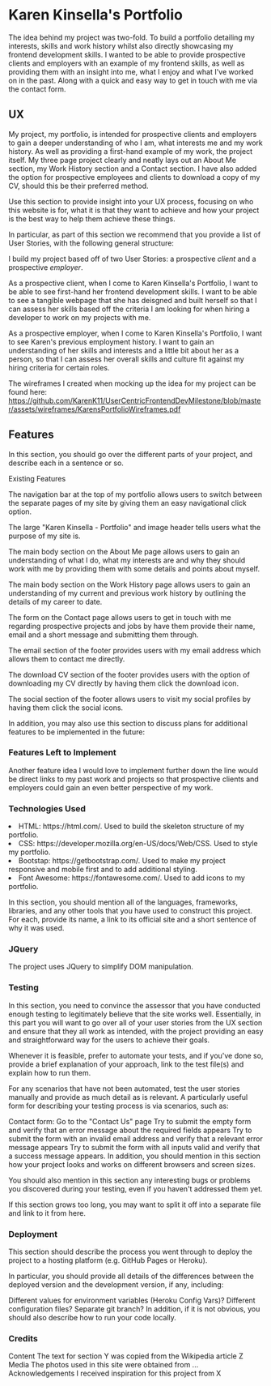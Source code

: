 <h1>Karen Kinsella's Portfolio</h1>

The idea behind my project was two-fold. To build a portfolio detailing my interests, skills and work history whilst also directly showcasing my frontend development skills. I wanted to be able to provide prospective clients and employers with an example of my frontend skills, as well as providing them with an insight into me, what I enjoy and what I've worked on in the past. Along with a quick and easy way to get in touch with me via the contact form. 

<h2>UX</h2>

My project, my portfolio, is intended for prospective clients and employers to gain a deeper understanding of who I am, what interests me and my work history. As well as providing a first-hand example of my work, the project itself. My three page project clearly and neatly lays out an About Me section, my Work History section and a Contact section. I have also added the option for prospective employees and clients to download a copy of my CV, should this be their preferred method. 

Use this section to provide insight into your UX process, focusing on who this website is for, what it is that they want to achieve and how your project is the best way to help them achieve these things.

In particular, as part of this section we recommend that you provide a list of User Stories, with the following general structure:

I build my project based off of two User Stories: a prospective _client_ and a prospective _employer_. 

As a prospective client, when I come to Karen Kinsella's Portfolio, I want to be able to see first-hand her frontend development skills. I want to be able to see a tangible webpage that she has deisgned and built herself so that I can assess her skills based off the criteria I am looking for when hiring a developer to work on my projects with me.

As a prospective employer, when I come to Karen Kinsella's Portfolio, I want to see Karen's previous employment history. I want to gain an understanding of her skills and interests and a little bit about her as a person, so that I can assess her overall skills and culture fit against my hiring criteria for certain roles. 

The wireframes I created when mocking up the idea for my project can be found here: https://github.com/KarenK11/UserCentricFrontendDevMilestone/blob/master/assets/wireframes/KarensPortfolioWireframes.pdf

<h2>Features</h2>
In this section, you should go over the different parts of your project, and describe each in a sentence or so.

Existing Features

The navigation bar at the top of my portfolio allows users to switch between the separate pages of my site by giving them an easy navigational click option.

The large "Karen Kinsella - Portfolio" and image header tells users what the purpose of my site is. 

The main body section on the About Me page allows users to gain an understanding of what I do, what my interests are and why they should work with me by providing them with some details and points about myself. 

The main body section on the Work History page allows users to gain an understanding of my current and previous work history by outlining the details of my career to date.

The form on the Contact page allows users to get in touch with me regarding prospective projects and jobs by have them provide their name, email and a short message and submitting them through.

The email section of the footer provides users with my email address which allows them to contact me directly.

The download CV section of the footer provides users with the option of downloading my CV directly by having them click the download icon.

The social section of the footer allows users to visit my social profiles by having them click the social icons. 

In addition, you may also use this section to discuss plans for additional features to be implemented in the future:

<h3>Features Left to Implement</h3>
Another feature idea I would love to implement further down the line would be direct links to my past work and projects so that prospective clients and employers could gain an even better perspective of my work.
  
<h3>Technologies Used</h3>
<li>HTML: https://html.com/. Used to build the skeleton structure of my portfolio.</li>
<li>CSS: https://developer.mozilla.org/en-US/docs/Web/CSS. Used to style my portfolio.</li>
<li>Bootstap: https://getbootstrap.com/. Used to make my project responsive and mobile first and to add additional styling.</li> 
<li>Font Awesome: https://fontawesome.com/. Used to add icons to my portfolio.</li>

In this section, you should mention all of the languages, frameworks, libraries, and any other tools that you have used to construct this project. For each, provide its name, a link to its official site and a short sentence of why it was used.

<h3>JQuery</h3>
The project uses JQuery to simplify DOM manipulation.

<h3>Testing</h3>
In this section, you need to convince the assessor that you have conducted enough testing to legitimately believe that the site works well. Essentially, in this part you will want to go over all of your user stories from the UX section and ensure that they all work as intended, with the project providing an easy and straightforward way for the users to achieve their goals.

Whenever it is feasible, prefer to automate your tests, and if you've done so, provide a brief explanation of your approach, link to the test file(s) and explain how to run them.

For any scenarios that have not been automated, test the user stories manually and provide as much detail as is relevant. A particularly useful form for describing your testing process is via scenarios, such as:

Contact form:
Go to the "Contact Us" page
Try to submit the empty form and verify that an error message about the required fields appears
Try to submit the form with an invalid email address and verify that a relevant error message appears
Try to submit the form with all inputs valid and verify that a success message appears.
In addition, you should mention in this section how your project looks and works on different browsers and screen sizes.

You should also mention in this section any interesting bugs or problems you discovered during your testing, even if you haven't addressed them yet.

If this section grows too long, you may want to split it off into a separate file and link to it from here.

<h3>Deployment</h3>
This section should describe the process you went through to deploy the project to a hosting platform (e.g. GitHub Pages or Heroku).

In particular, you should provide all details of the differences between the deployed version and the development version, if any, including:

Different values for environment variables (Heroku Config Vars)?
Different configuration files?
Separate git branch?
In addition, if it is not obvious, you should also describe how to run your code locally.

<h3>Credits</h3>
Content
The text for section Y was copied from the Wikipedia article Z
Media
The photos used in this site were obtained from ...
Acknowledgements
I received inspiration for this project from X
